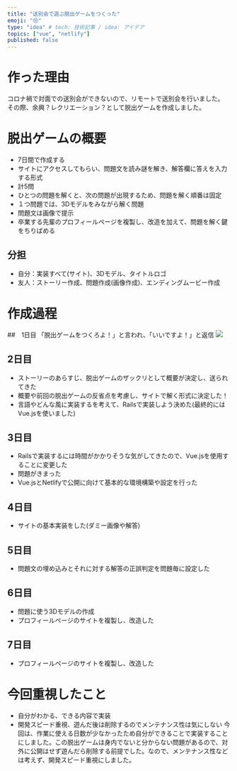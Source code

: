 ```yaml
---
title: "送別会で遊ぶ脱出ゲームをつくった"
emoji: "😢"
type: "idea" # tech: 技術記事 / idea: アイデア
topics: ["vue", "netlify"]
published: false
---
```


# 作った理由
コロナ禍で対面での送別会ができないので、リモートで送別会を行いました。
その際、余興？レクリエーション？として脱出ゲームを作成しました。

# 脱出ゲームの概要
- 7日間で作成する
- サイトにアクセスしてもらい、問題文を読み謎を解き、解答欄に答えを入力する形式
- 計5問
- ひとつの問題を解くと、次の問題が出現するため、問題を解く順番は固定
- １つ問題では、3Dモデルをみながら解く問題
- 問題文は画像で提示
- 卒業する先輩のプロフィールページを複製し、改造を加えて、問題を解く鍵をちりばめる
## 分担
- 自分：実装すべて(サイト)、3Dモデル、タイトルロゴ
- 友人：ストーリー作成、問題作成(画像作成)、エンディングムービー作成

# 作成過程
##　1日目
「脱出ゲームをつくろよ！」と言われ、「いいですよ！」と返信
![](https://storage.googleapis.com/zenn-user-upload/zvqmbedh7ip23c9kkrdnfie3zyzl)

## 2日目
- ストーリーのあらすじ、脱出ゲームのザックリとして概要が決定し、送られてきた
- 概要や前回の脱出ゲームの反省点を考慮し、サイトで解く形式に決定した！
- 言語やどんな風に実装するを考えて、Railsで実装しよう決めた(最終的にはVue.jsを使いました)
## 3日目
- Railsで実装するには時間がかかりそうな気がしてきたので、Vue.jsを使用することに変更した
- 問題がきまった
- Vue.jsとNetlifyで公開に向けて基本的な環境構築や設定を行った

## 4日目
- サイトの基本実装をした(ダミー画像や解答)

## 5日目
- 問題文の埋め込みとそれに対する解答の正誤判定を問題毎に設定した
## 6日目
- 問題に使う3Dモデルの作成
- プロフィールページのサイトを複製し、改造した
## 7日目
- プロフィールページのサイトを複製し、改造した

# 今回重視したこと
- 自分がわかる、できる内容で実装
- 開発スピード重視、遊んだ後は削除するのでメンテナンス性は気にしない
今回は、作業に使える日数が少なかったため自分ができることで実装することにしました。この脱出ゲームは身内でないと分からない問題があるので、対外に公開はせず遊んだら削除する前提でした。なので、メンテナンス性などは考えず、開発スピード重視にしました。
